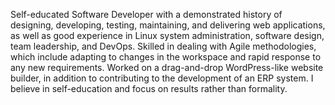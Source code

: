 Self-educated Software Developer with a demonstrated history of designing, developing, testing, maintaining, and delivering web applications, as well as good experience in Linux system administration, software design, team leadership, and DevOps. Skilled in dealing with Agile methodologies, which include adapting to changes in the workspace and rapid response to any new requirements. Worked on a drag-and-drop WordPress-like website builder, in addition to contributing to the development of an ERP system. I believe in self-education and focus on results rather than formality.
